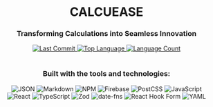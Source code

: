 <div align="center">

  <h1>
    CALCUEASE
  </h1>

  <h3>
    Transforming Calculations into Seamless Innovation
  </h3>

</div>

<div align="center">

  <a href="https://github.com/your-username/your-repo/commits/main">
    <img src="https://img.shields.io/github/last-commit/your-username/your-repo?style=for-the-badge&logo=github&color=black" alt="Last Commit">
  </a>
  <a href="#">
    <img src="https://img.shields.io/github/languages/top/your-username/your-repo?style=for-the-badge&color=007acc" alt="Top Language">
  </a>
  <a href="#">
    <img src="https://img.shields.io/github/languages/count/your-username/your-repo?style=for-the-badge&color=informational" alt="Language Count">
  </a>

</div>

<br>

<div align="center">

  <h3>Built with the tools and technologies:</h3>

  <p>
    <img src="https://img.shields.io/badge/JSON-000000?style=for-the-badge&logo=json&logoColor=white" alt="JSON">
    <img src="https://img.shields.io/badge/Markdown-000000?style=for-the-badge&logo=markdown&logoColor=white" alt="Markdown">
    <img src="https://img.shields.io/badge/NPM-CB3837?style=for-the-badge&logo=npm&logoColor=white" alt="NPM">
    <img src="https://img.shields.io/badge/Firebase-FFCA28?style=for-the-badge&logo=firebase&logoColor=black" alt="Firebase">
    <img src="https://img.shields.io/badge/PostCSS-DD3A0A?style=for-the-badge&logo=postcss&logoColor=white" alt="PostCSS">
    <img src="https://img.shields.io/badge/JavaScript-F7DF1E?style=for-the-badge&logo=javascript&logoColor=black" alt="JavaScript">
    <br>
    <img src="https://img.shields.io/badge/React-20232A?style=for-the-badge&logo=react&logoColor=61DAFB" alt="React">
    <img src="https://img.shields.io/badge/TypeScript-007ACC?style=for-the-badge&logo=typescript&logoColor=white" alt="TypeScript">
    <img src="https://img.shields.io/badge/Zod-3E67B1?style=for-the-badge&logo=zod&logoColor=white" alt="Zod">
    <img src="https://img.shields.io/badge/date--fns-555555?style=for-the-badge&logo=date-fns&logoColor=white" alt="date-fns">
    <img src="https://img.shields.io/badge/React%20Hook%20Form-EC5990?style=for-the-badge&logo=reacthookform&logoColor=white" alt="React Hook Form">
    <img src="https://img.shields.io/badge/YAML-555555?style=for-the-badge&logo=yaml&logoColor=white" alt="YAML">
  </p>
  
</div>
